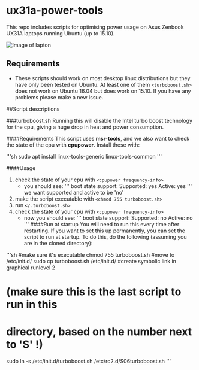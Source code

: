 # ux31a-power-tools
This repo includes scripts for optimising power usage on Asus Zenbook UX31A laptops running Ubuntu (up to 15.10).

![Image of lapton](https://www.asus.com/media/global/products/NOzAOtadWyTCclA9/P_500.jpg)

## Requirements
- These scripts should work on most desktop linux distributions but they have only been tested on Ubuntu. At least one of them `<turboboost.sh>` does not work on Ubuntu 16.04 but does work on 15.10. If you have any problems please make a new issue.

##Script descriptions

###turboboost.sh
Running this will disable the Intel turbo boost technology for the cpu, giving a huge drop in heat and power consumption.

####Requirements
This script uses **msr-tools**, and we also want to check the state of the cpu with **cpupower**. Install these with:

'''sh
sudo apt install linux-tools-generic linux-tools-common
'''

####Usage
1. check the state of your cpu with `<cpupower frequency-info>`
    * you should see:
    '''
    boot state support:
    Supported: yes
    Active: yes
    '''
    we want supported and active to be 'no'
2. make the script executable with `<chmod 755 turboboost.sh>`
3. run `</.turboboost.sh>`
4. check the state of your cpu with `<cpupower frequency-info>`
    * now you should see: 
    '''
    boot state support:
    Supported: no
    Active: no
    '''
####Run at startup
You will need to run this every time after restarting. If you want to set this up permanently, you can set the script to run at startup. To do this, do the following (assuming you are in the cloned directory):

'''sh
#make sure it's executable
chmod 755 turboboost.sh
#move to /etc/init.d/
sudo cp turboboost.sh /etc/init.d/
#create symbolic link in graphical runlevel 2 
#	(make sure this is the last script to run in this
#	directory, based on the number next to 'S' !)
sudo ln -s /etc/init.d/turboboost.sh /etc/rc2.d/S06turboboost.sh
'''

